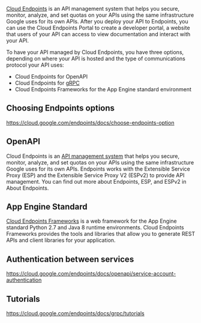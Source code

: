 [Cloud Endpoints](https://cloud.google.com/endpoints/docs/) is an API management system that helps you secure, monitor, analyze, and set quotas on your APIs using the same infrastructure Google uses for its own APIs. After you deploy your API to Endpoints, you can use the Cloud Endpoints Portal to create a developer portal, a website that users of your API can access to view documentation and interact with your API.


To have your API managed by Cloud Endpoints, you have three options, depending on where your API is hosted and the type of communications protocol your API uses:

- Cloud Endpoints for OpenAPI
- Cloud Endpoints for [gRPC](GRPC)
- Cloud Endpoints Frameworks for the App Engine standard environment

## Choosing Endpoints options

https://cloud.google.com/endpoints/docs/choose-endpoints-option


## OpenAPI

Cloud Endpoints is an [API management system](https://cloud.google.com/endpoints/docs/openapi) that helps you secure, monitor, analyze, and set quotas on your APIs using the same infrastructure Google uses for its own APIs. Endpoints works with the Extensible Service Proxy (ESP) and the Extensible Service Proxy V2 (ESPv2) to provide API management. You can find out more about Endpoints, ESP, and ESPv2 in About Endpoints.



## App Engine Standard

[Cloud Endpoints Frameworks](https://cloud.google.com/endpoints/docs/frameworks/about-cloud-endpoints-frameworks) is a web framework for the App Engine standard Python 2.7 and Java 8 runtime environments. Cloud Endpoints Frameworks provides the tools and libraries that allow you to generate REST APIs and client libraries for your application.

## Authentication between services

https://cloud.google.com/endpoints/docs/openapi/service-account-authentication

## Tutorials

https://cloud.google.com/endpoints/docs/grpc/tutorials